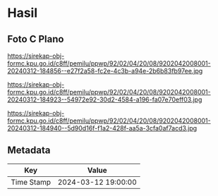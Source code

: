 # Hasil

## Foto C Plano

https://sirekap-obj-formc.kpu.go.id/c8ff/pemilu/ppwp/92/02/04/20/08/9202042008001-20240312-184856--e27f2a58-fc2e-4c3b-a94e-2b6b83fb97ee.jpg

https://sirekap-obj-formc.kpu.go.id/c8ff/pemilu/ppwp/92/02/04/20/08/9202042008001-20240312-184923--54972e92-30d2-4584-a196-fa07e70eff03.jpg

https://sirekap-obj-formc.kpu.go.id/c8ff/pemilu/ppwp/92/02/04/20/08/9202042008001-20240312-184940--5d90d16f-f1a2-428f-aa5a-3cfa0af7acd3.jpg


## Metadata

| Key        | Value               |
| ---------- | ------------------- |
| Time Stamp | 2024-03-12 19:00:00 |



